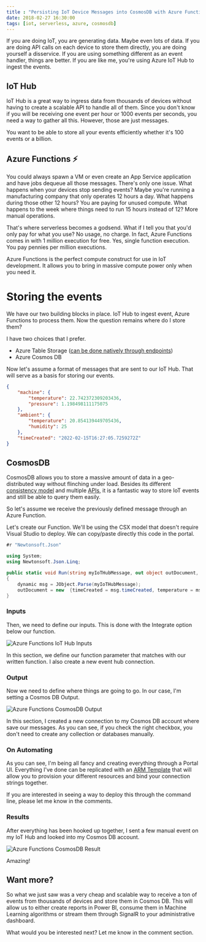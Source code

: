 ```yaml
---
title : "Persisting IoT Device Messages into CosmosDB with Azure Functions and IoT Hub"
date: 2018-02-27 16:30:00
tags: [iot, serverless, azure, cosmosdb]
---
```


If you are doing IoT, you are generating data. Maybe even lots of data. If you are doing API calls on each device to store them directly, you are doing yourself a disservice. If you are using something different as an event handler, things are better. If you are like me, you're using Azure IoT Hub to ingest the events. 

## IoT Hub

IoT Hub is a great way to ingress data from thousands of devices without having to create a scalable API to handle all of them. Since you don't know if you will be receiving one event per hour or 1000 events per seconds, you need a way to gather all this. However, those are just messages. 

You want to be able to store all your events efficiently whether it's 100 events or a billion.

<!-- 
 TODO : Example on how to create an IoT Hub?
-->

## Azure Functions ⚡

You could always spawn a VM or even create an App Service application and have jobs dequeue all those messages. There's only one issue. What happens when your devices stop sending events? Maybe you're running a manufacturing company that only operates 12 hours a day. What happens during those other 12 hours? You are paying for unused compute. What happens to the week where things need to run 15 hours instead of 12? More manual operations. 

That's where serverless becomes a godsend. What if I tell you that you'd only pay for what you use? No usage, no charge. In fact, Azure Functions comes in with 1 million execution for free. Yes, single function execution. You pay pennies per million executions. 

Azure Functions is the perfect compute construct for use in IoT development. It allows you to bring in massive compute power only when you need it. 

# Storing the events

We have our two building blocks in place. IoT Hub to ingest event, Azure Functions to process them. Now the question remains where do I store them?

I have two choices that I prefer. 

* Azure Table Storage ([can be done natively through endpoints](https://docs.microsoft.com/en-us/azure/iot-hub/iot-hub-store-data-in-azure-table-storage?WT_mc.id=blog-marouill&utm_source=marouill&utm_medium=blog))
* Azure Cosmos DB

Now let's assume a format of messages that are sent to our IoT Hub. That will serve as a basis for storing our events.

```json
{
    "machine": {
        "temperature": 22.742372309203436,
        "pressure": 1.198498111175075
    },
    "ambient": {
        "temperature": 20.854139449705436,
        "humidity": 25
    },
    "timeCreated": "2022-02-15T16:27:05.7259272Z"
}
```

## CosmosDB

CosmosDB allows you to store a massive amount of data in a geo-distributed way without flinching under load. Besides its different [consistency model](https://docs.microsoft.com/en-us/azure/cosmos-db/consistency-levels?WT_mc.id=blog-marouill&utm_source=marouill&utm_medium=blog) and multiple [APIs](https://docs.microsoft.com/en-us/azure/cosmos-db/sql-api-introduction?WT_mc.id=blog-marouill&utm_source=marouill&utm_medium=blog), it is a fantastic way to store IoT events and still be able to query them easily.

So let's assume we receive the previously defined message through an Azure Function.

Let's create our Function. We'll be using the CSX model that doesn't require Visual Studio to deploy. We can copy/paste directly this code in the portal.

```csharp
#r "Newtonsoft.Json"

using System;
using Newtonsoft.Json.Linq;

public static void Run(string myIoTHubMessage, out object outDocument, TraceWriter log)
{
    dynamic msg = JObject.Parse(myIoTHubMessage);
    outDocument = new  {timeCreated = msg.timeCreated, temperature = msg.machine.temperature};
}
```

### Inputs

Then, we need to define our inputs. This is done with the Integrate option below our function.

![Azure Functions IoT Hub Inputs](/posts/files/iot-save-events/iothub-function-input.PNG)

In this section, we define our function parameter that matches with our written function. I also create a new event hub connection.

### Output

Now we need to define where things are going to go. In our case, I'm setting a Cosmos DB Output. 

![Azure Functions CosmosDB Output](/posts/files/iot-save-events/iothub-function-output.PNG)

In this section, I created a new connection to my Cosmos DB account where save our messages. As you can see, if you check the right checkbox, you don't need to create any collection or databases manually.

### On Automating 

As you can see, I'm being all fancy and creating everything through a Portal UI. Everything I've done can be replicated with an [ARM Template]() that will allow you to provision your different resources and bind your connection strings together. 

If you are interested in seeing a way to deploy this through the command line, please let me know in the comments.

### Results

After everything has been hooked up together, I sent a few manual event on my IoT Hub and looked into my Cosmos DB account.

![Azure Functions CosmosDB Result](/posts/files/iot-save-events/iothub-function-saved.PNG)

Amazing!

## Want more?

So what we just saw was a very cheap and scalable way to receive a ton of events from thousands of devices and store them in Cosmos DB. This will allow us to either create reports in Power BI, consume them in Machine Learning algorithms or stream them through SignalR to your administrative dashboard.

What would you be interested next? Let me know in the comment section.
